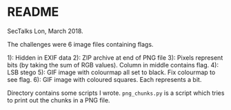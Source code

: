 # README
SecTalks Lon, March 2018. 

The challenges were 6 image files containing flags.

1): Hidden in EXIF data
2): ZIP archive at end of PNG file
3): Pixels represent bits (by taking the sum of RGB values). Column in middle contains flag.
4): LSB stego
5): GIF image with colourmap all set to black. Fix colourmap to see flag.
6): GIF image with coloured squares. Each represents a bit.

Directory contains some scripts I wrote. 
`png_chunks.py` is a script which tries to print out the chunks in a PNG file.
